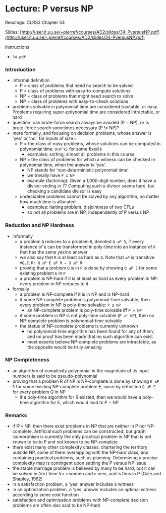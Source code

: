# Lecture: P versus NP

Readings: CLRS3 Chapter 34

Slides: [http://user.it.uu.se/~pierref/courses/AD2/slides/34-PversusNP.pdf](http://user.it.uu.se/~pierref/courses/AD2/slides/34-PversusNP.pdf)

Instructions
- ``34.pdf``

### Introduction
- informal definition
  - P = class of problems that need no search to be solved
  - P = class of problems with easy-to-compute solutions
  - NP = class of problems that might need search to solve
  - NP = class of problems with easy-to-check solutions
- problems solvable in polynomial time are considered tractable, or easy. Problems requiring super-polynomial time are considered intractable, or hard
- question: can brute-force search always be avoided (P = NP),
or is brute-force search sometimes necessary (P != NP)?
- more formally, and focusing on decision problems, whose answer is 'yes' or 'no', for inputs of size ``n``
  - P = the class of easy problems, whose solutions can be computed in polynomial time: ``O(n^k)`` for some fixed ``k``
    - examples: sorting; almost all problems in this course
  - NP = the class of problems for which a witness can be checked in polynomial time, when the answer is 'yes'.
    - NP stands for 'non-deterministic polynomial time'
    - we trivially have ``P ⊆ NP``
    - example (factoring): Given a 1,000-digit number, does it have a divisor ending in 7? Computing such a divisor seems hard, but checking a candidate divisor is easy
  - undecidable problems cannot be solved by any algorithm, no matter how much time is allocated
    - examples: halting problem; disjointness of two CFLs
    - so not all problems are in NP, independently of P versus NP

### Reduction and NP Hardness
- informally
  - a problem ``Q`` reduces to a problem ``R``, denoted ``Q ≤P R``, if every instance of ``Q`` can be transformed in poly-time into an instance of ``R`` that has the same yes/no answer
  - we also say that ``R`` is at least as hard as ``Q``. Note that ``≤P`` is transitive: ``∀Q,E,R: Q ≤P E ≤P R ⇒ Q ≤P R``
  - proving that a problem ``Q`` is in ``P`` is done by showing ``Q ≤P E`` for some existing problem ``E`` in ``P``
  - a problem is NP-hard if it is at least as hard as every problem in NP: every problem in NP reduces to it
- formally
  - a problem is NP-complete if it is in NP and is NP-hard
  - if some NP-complete problem is polynomial-time solvable, then every problem in NP is poly-time solvable: ``P ⊇ NP``
    - an NP-complete problem is poly-time solvable iff ``P = NP``
  - if some problem in NP is not poly-time solvable (``P =! NP``), then no NP-complete problem is polynomial-time solvable
  - the status of NP-complete problems is currently unknown
    - no polynomial-time algorithm has been found for any of them, and no proof has been made that no such algorithm can exist
    - most experts believe NP-complete problems are intractable, as the opposite would be truly amazing

### NP Completeness
- an algorithm of complexity polynomial in the magnitude of its input numbers is said to be pseudo-polynomial
- proving that a problem R of NP is NP-complete is done by showing ``E ≤P R`` for some existing NP-complete problem E, since by definition ``Q ≤P E`` for every problem Q in NP
  - if a poly-time algorithm for R existed, then we would have a poly-time algorithm for E, which would lead to P = NP

### Remarks
- if P ̸= NP, then there exist problems in NP that are neither in P nor NP-complete. Artificial such problems can be constructed, but graph isomorphism is currently the only practical problem in NP that is not known to be in P and not known to be NP-complete
- there exist many other complexity classes, chartering the territory outside NP, some of them overlapping with the NP-hard class, and containing practical problems, such as planning. Determining a precise complexity map is contingent upon settling the P versus NP issue
- the stable marriage problem is believed by many to be hard, but it can be solved in ``O(n)`` time for ``n`` women and ``n`` men, and is thus in P (Gale and Shapley, 1962)
- in a satisfaction problem, a 'yes' answer includes a witness
- in an optimization problem, a 'yes' answer includes an optimal witness according to some cost function
- satisfaction and optimization problems with NP-complete decision problems are often also said to be NP-hard
